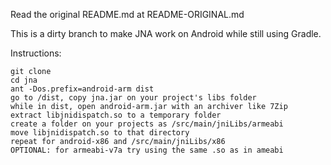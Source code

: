 Read the original README.md at README-ORIGINAL.md

This is a dirty branch to make JNA work on Android while still using Gradle.

Instructions:

    git clone
    cd jna
    ant -Dos.prefix=android-arm dist
    go to /dist, copy jna.jar on your project's libs folder
    while in dist, open android-arm.jar with an archiver like 7Zip
    extract libjnidispatch.so to a temporary folder
    create a folder on your projects as /src/main/jniLibs/armeabi
    move libjnidispatch.so to that directory
    repeat for android-x86 and /src/main/jniLibs/x86
    OPTIONAL: for armeabi-v7a try using the same .so as in ameabi